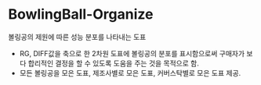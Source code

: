 # BowlingBall-Organize
볼링공의 제원에 따른 성능 분포를 나타내는 도표

- RG, DIFF값을 축으로 한 2차원 도표에 볼링공의 분포를 표시함으로써 구매자가 보다 합리적인 결정을 할 수 있도록 도움을 주는 것을 목적으로 함.
- 모든 볼링공을 모은 도표, 제조사별로 모은 도표, 커버스탁별로 모은 도표 제공.
